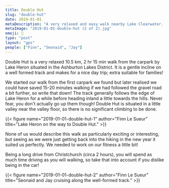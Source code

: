 ```yaml
---
title: Double Hut
slug: "double-hut"
date: 2019-01-01
metaDescription: "A very relaxed and easy walk nearby Lake Clearwater. While nice it is a long way to drive from Christchurch for comparatively little walking."
metaImage: "2019-01-01-double-hut (2 of 2).jpg"
emoji: 🥾
type: "post"
layout: "gps"
people: ["Finn", "Seonaid", "Jay"]
---
```


Double Hut is a very relaxed 10.5 km, 2 hr 15 min walk from the carpark by Lake Heron situated in the Ashburton Lakes District. It is a gentle incline on a well formed track and makes for a nice day trip; extra suitable for families!

We started our walk from the first carpark we found but later realised we could have saved 15-20 minutes walking if we had followed the gravel road a bit further, so write that down! The track generally follows the edge of Lake Heron for a while before heading inland a little towards the hills. Never fear, you don't actually go up them though! Double Hut is situated in a little valley near the valley floor, so there is no significant climbing to be done.

{{< figure name="2019-01-01-double-hut-1" author="Finn Le Sueur" title="Lake Heron on the way to Double Hut." >}}

None of us would describe this walk as particularly exciting or interesting, but seeing as we were just getting back into the hiking in the new year it suited us perfectly. We needed to work on our fitness a little bit!

Being a long drive from Christchurch (circa 2 hours), you will spend as much time driving as you will walking, so take that into account if you dislike being in the car!

{{< figure name="2019-01-01-double-hut-2" author="Finn Le Sueur" title="Seonaid and Jay cruising along the well-formed track." >}}
